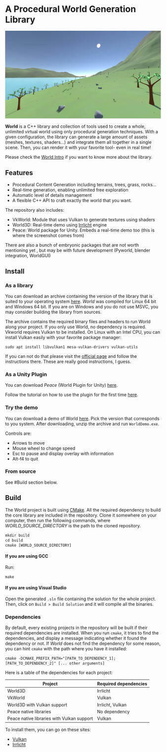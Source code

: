 ﻿# A Procedural World Generation Library

![Screen capture of the real time demo](gallery/landscape16.png)

**World** is a C++ library and collection of tools used to create a whole, unlimited
virtual world using only procedural generation techniques. With a given configuration,
the library can generate a large amount of assets (meshes, textures, shaders...) and
integrate them all together in a single scene. Then, you can render it with your favorite
tool- even in real time!

Please check the [World Intro](https://github.com/BynaryCobweb/world/tree/develop/docs)
if you want to know more about the library.

## Features

- Procedural Content Generation including terrains, trees, grass, rocks...
- Real-time generation, enabling unlimited free exploration
- Automatic level of details management
- A flexible C++ API to craft exactly the world that you want.

The repository also includes:
- VkWorld: Module that uses Vulkan to generate textures using shaders
- World3D: Real-time demo using [Irrlicht](http://irrlicht.sourceforge.net/) engine
- Peace: World package for Unity. Embeds a real-time demo too (this is where the
screenshot comes from)

There are also a bunch of embryonic packages that are not worth mentioning yet
, but may be with future development (Pyworld, blender integration, WorldGUI)

## Install

### As a library

You can download an archive containing the version of the library that is suited to
your operating system [here](https://github.com/BynaryCobweb/world/releases). *World*
was compiled for Linux 64 bit and Windows 64 bit. If you are on Windows and you do
not use MSVC, you may consider building the library from sources.

The archive contains the required binary files and headers to run World along your
project. If you only use World, no dependency is required. Vkworld requires Vulkan
to be installed. On Linux with an Intel CPU, you can install Vulkan easily with your
favorite package manager:

<!-- TODO There might be a better way -->
```
sudo apt install libvulkan1 mesa-vulkan-drivers vulkan-utils
```

If you can not do that please visit the [official page](https://vulkan.lunarg.com/)
and follow the instructions there. These are really good instructions, I guess.

### As a Unity Plugin

You can download *Peace* (World Plugin for Unity) [here](https://github.com/BynaryCobweb/world/releases).

Follow the tutorial on how to use the plugin for the first time [here](docs/tuto-unity.md).

### Try the demo

You can download a demo of World [here](https://github.com/BynaryCobweb/world/releases).
Pick the version that corresponds to you system. After downloading, unzip the archive
and run `WorldDemo.exe`.

Controls are:
- Arrows to move
- Mouse wheel to change speed
- Esc to pause and display overlay with information
- Alt-f4 to quit

### From source

See #Build section below.

## Build

The World project is built using [CMake](https://cmake.org/install/).
All the required dependency to build the core library are included in the repository.
Clone it somewhere on your computer, then run the following commands, where
*WORLD_SOURCE_DIRECTORY* is the path to the cloned repository.

```
mkdir build
cd build
cmake [WORLD_SOURCE_DIRECTORY]
```

#### If you are using GCC

Run:
```
make
```

#### If you are using Visual Studio

Open the generated `.sln` file containing the solution for the whole project.
Then, click on `Build > Build Solution` and it will compile all the binaries.

### Dependencies

By default, every existing projects in the repository will be built if their required
dependencies are installed. When you run `cmake`, it tries to find the dependencies,
and display a message indicating whether it found the dependency or not. If *World*
does not find the dependency for some reason, you can hint `cmake` with the path
where you have it installed:

```
cmake -DCMAKE_PREFIX_PATH="[PATH_TO_DEPENDENCY_1];[PATH_TO_DEPENDENCY_2]" [... other arguments]
```

Here is a table of the dependencies for each project:

| Project | Required dependencies |
| --- | --- |
| World3D | Irrlicht |
| VkWorld | Vulkan |
| World3D with Vulkan support | Irrlicht, Vulkan |
| Peace native libraries | No dependency |
| Peace native libraries with Vulkan support | Vulkan |

To install them, you can go on these sites:
- [Vulkan](https://vulkan.lunarg.com/)
- [Irrlicht](http://irrlicht.sourceforge.net/)

<!--
### WorldGUI

WorldGUI is an editor to edit world configurations and create complex generators.

You can use Qt creator to build WorldGUI. Open the *.pro* file, and configure the project to
get it work with your compiler. Then, add this to the qmake command line :
`"WORLDAPI_SOURCES=[WORLD_SOURCE_DIRECTORY]" "WORLDAPI_LIBDIR=[WORLD_BIN_DIRECTORY]"`

Ensure you have the libraries required to run the application in the qt build folder.
-->
